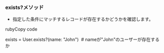 ### **exists?メソッド**

- 指定した条件にマッチするレコードが存在するかどうかを確認します。

rubyCopy code

exists = User.exists?(name: "John")  # nameが"John"のユーザーが存在するか